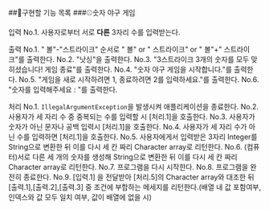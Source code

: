 ##🎯구현할 기능 목록
###⚾숫자 야구 게임

입력
No.1. 사용자로부터 서로 **다른** 3자리 수를 입력받는다.

출력
No.1. " 볼"-"스트라이크" 순서로 " 볼" or " 스트라이크" or " 볼"+" 스트라이크"를 출력한다.
No.2. "낫싱"을 출력한다. 
No.3. "3스트라이크
	   3개의 숫자를 모두 맞히셨습니다! 게임 종료"를 출력한다.
No.4. "숫자 야구 게임을 시작합니다."를 출력한다.
No.5. "게임을 새로 시작하려면 1, 종료하려면 2를 입력하세요."를 출력한다.
No.6. "숫자를 입력해주세요 : "를 출력한다.

처리
No.1. `IllegalArgumentException`을 발생시켜 애플리케이션을 종료한다.
No.2. 사용자가 세 자리 수 중 중복되는 수를 입력할 시 [처리.1]을 호출한다.
No.3. 사용자가 숫자가 아닌 문자나 공백 입력시 [처리.1]을 호출한다.
No.4. 사용자가 세 자리 수가 아닌 수를 입력하면 [처리.1]을 호출한다.
No.5. 사용자에게서 입력받은 3자리 Integer를 String으로 변환한 뒤 이를 다시 세 칸 짜리 Character array로 리턴한다.
No.6. (컴퓨터)서로 다른 세 개의 숫자를 생성해 String으로 변환한 뒤 이를 다시 세 칸 짜리 Character array로 리턴한다.
No.7. 프로그램을 다시 시작한다.
No.8. 프로그램을 완전히 종료한다.
No.9. [입력.1] 을 전달받아 [처리.5]의 Character array와 대조한 뒤 [출력.1],[출력.2],[출력.3] 중 조건에 부합하는
	  메세지를 리턴한다.(배열 내 값 포함여부, 인덱스와 값 모두 일치 여부, 값이 배열에 없을 시)


  